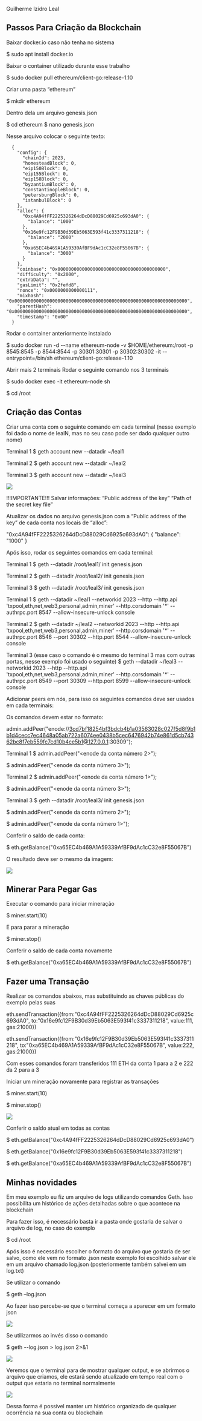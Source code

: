 ﻿Guilherme Izidro Leal

## Passos Para Criação da Blockchain
Baixar docker.io caso não tenha no sistema

$ sudo apt install docker.io


Baixar o container utilizado durante esse trabalho


$ sudo docker pull ethereum/client-go:release-1.10


Criar uma pasta “ethereum”


$ mkdir ethereum


Dentro dela um arquivo genesis.json


$ cd ethereum
$ nano genesis.json


Nesse arquivo colocar o seguinte texto:


      {
        "config": {
          "chainId": 2023,
          "homesteadBlock": 0,
          "eip150Block": 0,
          "eip155Block": 0,
          "eip158Block": 0,
          "byzantiumBlock": 0,
          "constantinopleBlock": 0,
          "petersburgBlock": 0,
          "istanbulBlock": 0
        },
        "alloc": {
          "0xc4A94fFF2225326264dDcD88029Cd6925c693dA0": {
            "balance": "1000"
          },
          "0x16e9fc12F9B30d39Eb5063E593f41c3337311218": {
            "balance": "2000"
          },
          "0xa65EC4b469A1A59339AfBF9dAc1cC32e8F55067B": {
            "balance": "3000"
          }
        },
        "coinbase": "0x0000000000000000000000000000000000000000",
        "difficulty": "0x2000",
        "extraData": "",
        "gasLimit": "0x2fefd8",
        "nonce": "0x0000000000000111",
        "mixhash": "0x0000000000000000000000000000000000000000000000000000000000000000",
        "parentHash": "0x0000000000000000000000000000000000000000000000000000000000000000",
        "timestamp": "0x00"
      }


Rodar o container anteriormente instalado


$ sudo docker run -d --name ethereum-node -v $HOME/ethereum:/root -p 8545:8545 -p 8544:8544 -p 30301:30301 -p 30302:30302 -it --entrypoint=/bin/sh ethereum/client-go:release-1.10


Abrir mais 2 terminais
Rodar o seguinte comando nos 3 terminais


$ sudo docker exec -it ethereum-node sh

$ cd /root


## Criação das Contas
Criar uma conta com o seguinte comando em cada terminal (nesse exemplo foi dado o nome de lealN, mas no seu caso pode ser dado qualquer outro nome)


Terminal 1
$ geth account new --datadir ~/leal1


Terminal 2
$ geth account new --datadir ~/leal2


Terminal 3
$ geth account new --datadir ~/leal3
  
<img src="./Usuario_criado.png">

!!!IMPORTANTE!!!
Salvar informações:
“Public address of the key”
“Path of the secret key file”


Atualizar os dados no arquivo genesis.json com a “Public address of the key” de cada conta nos locais de “alloc”: 

"0xc4A94fFF2225326264dDcD88029Cd6925c693dA0": {
"balance": "1000"
  }


Após isso, rodar os seguintes comandos em cada terminal:


Terminal 1
$ geth --datadir /root/leal1/ init genesis.json


Terminal 2
$ geth --datadir /root/leal2/ init genesis.json


Terminal 3
$ geth --datadir /root/leal3/ init genesis.json


Terminal 1
$ geth --datadir ~/leal1 --networkid 2023 --http --http.api 'txpool,eth,net,web3,personal,admin,miner' --http.corsdomain '*' --authrpc.port 8547 --allow-insecure-unlock console


Terminal 2
$ geth --datadir ~/leal2 --networkid 2023 --http --http.api 'txpool,eth,net,web3,personal,admin,miner' --http.corsdomain '*' --authrpc.port 8546 --port 30302 --http.port 8544 --allow-insecure-unlock console


Terminal 3 (esse caso o comando é o mesmo do terminal 3 mas com outras portas, nesse exemplo foi usado o seguinte)
$ geth --datadir ~/leal3 --networkid 2023 --http --http.api 'txpool,eth,net,web3,personal,admin,miner' --http.corsdomain '*' --authrpc.port 8549 --port 30309 --http.port 8599 --allow-insecure-unlock console


Adicionar peers em nós, para isso os seguintes comandos deve ser usados em cada terminais:


Os comandos devem estar no formato: 


admin.addPeer("enode://3cd7bf18254bf3bdcb4b1a03563028c027f5d8f9b1b1d4cecc7ec4648a05ab722a6074ee0438b5cec6476942b74e861d5cb74362bc8f7eb559fc7cd10b4ce5b1@127.0.0.1:30309");


Terminal 1
$ admin.addPeer("<enode da conta número 2>");

$ admin.addPeer("<enode da conta número 3>");


Terminal 2
$ admin.addPeer("<enode da conta número 1>");

$ admin.addPeer("<enode da conta número 3>");


Terminal 3
$ geth --datadir /root/leal3/ init genesis.json


$ admin.addPeer("<enode da conta número 2>");

$ admin.addPeer("<enode da conta número 1>");


Conferir o saldo de cada conta:


$ eth.getBalance("0xa65EC4b469A1A59339AfBF9dAc1cC32e8F55067B")


O resultado deve ser o mesmo da imagem:

<img src="./Conferindo_saldo_inicial.png">

## Minerar Para Pegar Gas
Executar o comando para iniciar mineração


$ miner.start(10)


E para parar a mineração


$ miner.stop()


Conferir o saldo de cada conta novamente


$ eth.getBalance("0xa65EC4b469A1A59339AfBF9dAc1cC32e8F55067B")


## Fazer uma Transação
Realizar os comandos abaixos, mas substituindo as chaves públicas do exemplo pelas suas


eth.sendTransaction({from:"0xc4A94fFF2225326264dDcD88029Cd6925c693dA0", to:"0x16e9fc12F9B30d39Eb5063E593f41c3337311218", value:111, gas:21000})


eth.sendTransaction({from:"0x16e9fc12F9B30d39Eb5063E593f41c3337311218", to:"0xa65EC4b469A1A59339AfBF9dAc1cC32e8F55067B", value:222, gas:21000})


Com esses comandos foram transferidos 111 ETH da conta 1 para a 2 e 222 da 2 para a 3

Iniciar um mineração novamente para registrar as transações


$ miner.start(10)

$ miner.stop()

<img src="./Transacao_acc_1para_acc_2.png">

Conferir o saldo atual em todas as contas

$ eth.getBalance("0xc4A94fFF2225326264dDcD88029Cd6925c693dA0")

$ eth.getBalance("0x16e9fc12F9B30d39Eb5063E593f41c3337311218")

$ eth.getBalance("0xa65EC4b469A1A59339AfBF9dAc1cC32e8F55067B")


## Minhas novidades
Em meu exemplo eu fiz um arquivo de logs utilizando comandos Geth. Isso possibilita um histórico de ações detalhadas sobre o que acontece na blockchain


Para fazer isso, é necessário basta ir a pasta onde gostaria de salvar o arquivo de log, no caso do exemplo


$ cd /root


Após isso é necessário escolher o formato do arquivo que gostaria de ser salvo, como ele vem no formato .json neste exemplo foi escolhido salvar ele em um arquivo chamado log.json (posteriormente também salvei em um log.txt)


Se utilizar o comando


$  geth –log.json


Ao fazer isso percebe-se que o terminal começa a aparecer em um formato json
  
<img src="./Minha_novidade_1.png">

Se utilizarmos ao invés disso o comando


$ geth --log.json > log.json 2>&1

<img src="./Minha_novidade_2.png">

Veremos que o terminal para de mostrar qualquer output, e se abrirmos o arquivo que criamos, ele estará sendo atualizado em tempo real com o output que estaria no terminal normalmente
  
<img src="./Minha_novidade_4.png">

Dessa forma é possível manter um histórico organizado de qualquer ocorrência na sua conta ou blockchain